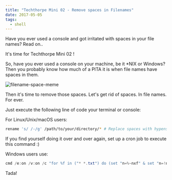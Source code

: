 ```yaml
---
title: "Techthorpe Mini 02 - Remove spaces in Filenames"
date: 2017-05-05
tags:
  - shell
---
```


<!-- Excerpt Start -->
Have you ever used a console and got irritated with spaces in your file names? Read on..
<!-- Excerpt End -->

It's time for Techthorpe Mini 02 !

So, have you ever used a console on your machine, be it *NIX or Windows? Then you probably know how much of a PITA it is when file names have spaces in them.

![filename-space-meme](/img/space-in-filename.jpg)

Then it's time to remove those spaces. Let's get rid of spaces. In file names. For ever.

Just execute the following line of code your terminal or console:


For Linux/Unix/macOS users:
```bash
rename 's/ /-/g' /path/to/your/directory/* # Replace spaces with hypens.
```

If you find yourself doing it over and over again, set up a cron job to execute this command :)

Windows users use:
```powershell
cmd /e:on /v:on /c "for %f in ("* *.txt") do (set "n=%~nxf" & set "n=!n: =-!" & ren "%~ff" "!n!" )"
```

Tada!
